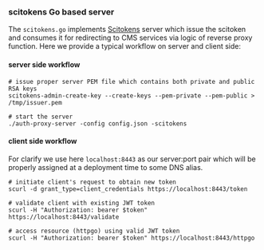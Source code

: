 ### scitokens Go based server
The `scitokens.go` implements [Scitokens](https://scitokens.org/)
server which issue the scitoken and consumes it for redirecting
to CMS services via logic of reverse proxy function. Here we provide
a typical workflow on server and client side:

#### server side workflow

```
# issue proper server PEM file which contains both private and public RSA keys
scitokens-admin-create-key --create-keys --pem-private --pem-public > /tmp/issuer.pem

# start the server
./auth-proxy-server -config config.json -scitokens
```

#### client side workflow
For clarify we use here `localhost:8443` as our server:port pair which will
be properly assigned at a deployment time to some DNS alias.
```
# initiate client's request to obtain new token
scurl -d grant_type=client_credentials https://localhost:8443/token

# validate client with existing JWT token
scurl -H "Authorization: bearer $token" https://localhost:8443/validate

# access resource (httpgo) using valid JWT token
scurl -H "Authorization: bearer $token" https://localhost:8443/httpgo
```
